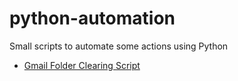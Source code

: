 # python-automation
Small scripts to automate some actions using Python
- [Gmail Folder Clearing Script]()